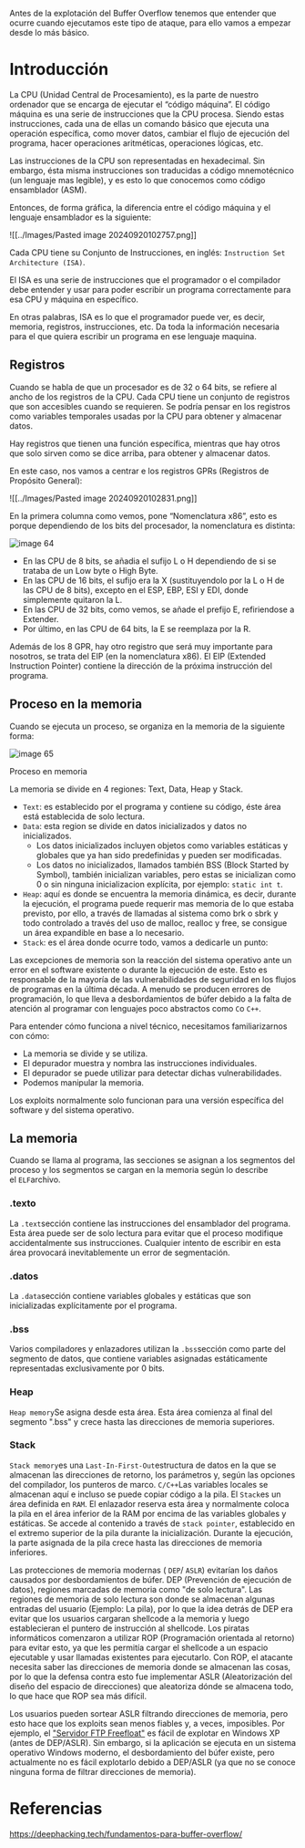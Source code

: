 Antes de la explotación del Buffer Overflow tenemos que entender que ocurre cuando ejecutamos este tipo de ataque, para ello vamos a empezar desde lo más básico.

# Introducción

La CPU (Unidad Central de Procesamiento), es la parte de nuestro ordenador que se encarga de ejecutar el “código máquina”. El código máquina es una serie de instrucciones que la CPU procesa. Siendo estas instrucciones, cada una de ellas un comando básico que ejecuta una operación específica, como mover datos, cambiar el flujo de ejecución del programa, hacer operaciones aritméticas, operaciones lógicas, etc.

Las instrucciones de la CPU son representadas en hexadecimal. Sin embargo, ésta misma instrucciones son traducidas a código mnemotécnico (un lenguaje mas legible), y es esto lo que conocemos como código ensamblador (ASM).

Entonces, de forma gráfica, la diferencia entre el código máquina y el lenguaje ensamblador es la siguiente:

![[../Images/Pasted image 20240920102757.png]]

Cada CPU tiene su Conjunto de Instrucciones, en inglés: `Instruction Set Architecture (ISA)`.

El ISA es una serie de instrucciones que el programador o el compilador debe entender y usar para poder escribir un programa correctamente para esa CPU y máquina en específico.

En otras palabras, ISA es lo que el programador puede ver, es decir, memoria, registros, instrucciones, etc. Da toda la información necesaria para el que quiera escribir un programa en ese lenguaje maquina.

## Registros

Cuando se habla de que un procesador es de 32 o 64 bits, se refiere al ancho de los registros de la CPU. Cada CPU tiene un conjunto de registros que son accesibles cuando se requieren. Se podría pensar en los registros como variables temporales usadas por la CPU para obtener y almacenar datos.

Hay registros que tienen una función específica, mientras que hay otros que solo sirven como se dice arriba, para obtener y almacenar datos.

En este caso, nos vamos a centrar e los registros GPRs (Registros de Propósito General):

![[../Images/Pasted image 20240920102831.png]]

En la primera columna como vemos, pone “Nomenclatura x86”, esto es porque dependiendo de los bits del procesador, la nomenclatura es distinta:

![image 64](https://deephacking.tech/wp-content/uploads/2021/10/image-64.png.webp "Fundamentos para Stack based Buffer Overflow 6")

- En las CPU de 8 bits, se añadia el sufijo L o H dependiendo de si se trataba de un Low byte o High Byte.
- En las CPU de 16 bits, el sufijo era la X (sustituyendolo por la L o H de las CPU de 8 bits), excepto en el ESP, EBP, ESI y EDI, donde simplemente quitaron la L.
- En las CPU de 32 bits, como vemos, se añade el prefijo E, refiriendose a Extender.
- Por último, en las CPU de 64 bits, la E se reemplaza por la R.

Además de los 8 GPR, hay otro registro que será muy importante para nosotros, se trata del EIP (en la nomenclatura x86). El EIP (Extended Instruction Pointer) contiene la dirección de la próxima instrucción del programa.

## Proceso en la memoria

Cuando se ejecuta un proceso, se organiza en la memoria de la siguiente forma:

![image 65](https://deephacking.tech/wp-content/uploads/2021/10/image-65.png.webp "Fundamentos para Stack based Buffer Overflow 7")

Proceso en memoria 


La memoria se divide en 4 regiones: Text, Data, Heap y Stack.

- `Text`: es establecido por el programa y contiene su código, éste área está establecida de solo lectura.
- `Data`: esta region se divide en datos inicializados y datos no inicializados.
    - Los datos inicializados incluyen objetos como variables estáticas y globales que ya han sido predefinidas y pueden ser modificadas.
    - Los datos no inicializados, llamados también BSS (Block Started by Symbol), también inicializan variables, pero estas se inicializan como 0 o sin ninguna inicializacion explícita, por ejemplo: `static int t`.
- `Heap`: aquí es donde se encuentra la memoria dinámica, es decir, durante la ejecución, el programa puede requerir mas memoria de lo que estaba previsto, por ello, a través de llamadas al sistema como brk o sbrk y todo controlado a través del uso de malloc, realloc y free, se consigue un área expandible en base a lo necesario.
- `Stack`: es el área donde ocurre todo, vamos a dedicarle un punto:

















Las excepciones de memoria son la reacción del sistema operativo ante un error en el software existente o durante la ejecución de este. Esto es responsable de la mayoría de las vulnerabilidades de seguridad en los flujos de programas en la última década. A menudo se producen errores de programación, lo que lleva a desbordamientos de búfer debido a la falta de atención al programar con lenguajes poco abstractos como `C`o `C++`.

Para entender cómo funciona a nivel técnico, necesitamos familiarizarnos con cómo:

- La memoria se divide y se utiliza.
- El depurador muestra y nombra las instrucciones individuales.
- El depurador se puede utilizar para detectar dichas vulnerabilidades.
- Podemos manipular la memoria.

Los exploits normalmente solo funcionan para una versión específica del software y del sistema operativo.

## La memoria

Cuando se llama al programa, las secciones se asignan a los segmentos del proceso y los segmentos se cargan en la memoria según lo describe el `ELF`archivo.
### .texto

La `.text`sección contiene las instrucciones del ensamblador del programa. Esta área puede ser de solo lectura para evitar que el proceso modifique accidentalmente sus instrucciones. Cualquier intento de escribir en esta área provocará inevitablemente un error de segmentación.
### .datos

La `.data`sección contiene variables globales y estáticas que son inicializadas explícitamente por el programa.
### .bss

Varios compiladores y enlazadores utilizan la `.bss`sección como parte del segmento de datos, que contiene variables asignadas estáticamente representadas exclusivamente por 0 bits.
### Heap

`Heap memory`Se asigna desde esta área. Esta área comienza al final del segmento ".bss" y crece hasta las direcciones de memoria superiores.
### Stack

`Stack memory`es una `Last-In-First-Out`estructura de datos en la que se almacenan las direcciones de retorno, los parámetros y, según las opciones del compilador, los punteros de marco. `C/C++`Las variables locales se almacenan aquí e incluso se puede copiar código a la pila. El `Stack`es un área definida en `RAM`. El enlazador reserva esta área y normalmente coloca la pila en el área inferior de la RAM por encima de las variables globales y estáticas. Se accede al contenido a través de `stack pointer`, establecido en el extremo superior de la pila durante la inicialización. Durante la ejecución, la parte asignada de la pila crece hasta las direcciones de memoria inferiores.

Las protecciones de memoria modernas ( `DEP`/ `ASLR`) evitarían los daños causados ​​por desbordamientos de búfer. DEP (Prevención de ejecución de datos), regiones marcadas de memoria como "de solo lectura". Las regiones de memoria de solo lectura son donde se almacenan algunas entradas del usuario (Ejemplo: La pila), por lo que la idea detrás de DEP era evitar que los usuarios cargaran shellcode a la memoria y luego establecieran el puntero de instrucción al shellcode. Los piratas informáticos comenzaron a utilizar ROP (Programación orientada al retorno) para evitar esto, ya que les permitía cargar el shellcode a un espacio ejecutable y usar llamadas existentes para ejecutarlo. Con ROP, el atacante necesita saber las direcciones de memoria donde se almacenan las cosas, por lo que la defensa contra esto fue implementar ASLR (Aleatorización del diseño del espacio de direcciones) que aleatoriza dónde se almacena todo, lo que hace que ROP sea más difícil.

Los usuarios pueden sortear ASLR filtrando direcciones de memoria, pero esto hace que los exploits sean menos fiables y, a veces, imposibles. Por ejemplo, el ["Servidor FTP Freefloat"](https://www.exploit-db.com/exploits/46763) es fácil de explotar en Windows XP (antes de DEP/ASLR). Sin embargo, si la aplicación se ejecuta en un sistema operativo Windows moderno, el desbordamiento del búfer existe, pero actualmente no es fácil explotarlo debido a DEP/ASLR (ya que no se conoce ninguna forma de filtrar direcciones de memoria).



# Referencias

https://deephacking.tech/fundamentos-para-buffer-overflow/